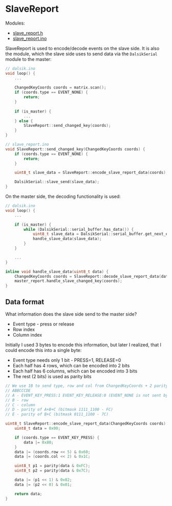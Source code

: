 # SlaveReport

Modules:

* [slave_report.h](https://github.com/DavsX/dalsik/blob/master/slave_report.h)
* [slave_report.ino](https://github.com/DavsX/dalsik/blob/master/slave_report.ino)

SlaveReport is used to encode/decode events on the slave side. It is also the module, which the slave side uses to send data via the `DalsikSerial` module to the master:

```c++
// dalsik.ino
void loop() {
    ...
       
    ChangedKeyCoords coords = matrix.scan();
    if (coords.type == EVENT_NONE) {
        return;
    }
 
    if (is_master) {
        ...
    } else {
        SlaveReport::send_changed_key(coords);
    }
}
```

```c++
// slave_report.ino
void SlaveReport::send_changed_key(ChangedKeyCoords coords) {
    if (coords.type == EVENT_NONE) {
        return;
    }

    uint8_t slave_data = SlaveReport::encode_slave_report_data(coords);

    DalsikSerial::slave_send(slave_data);
}
```

On the master side, the decoding functionality is used:

```c++
// dalsik.ino
void loop() {
    ...

    if (is_master) {
        while (DalsikSerial::serial_buffer.has_data()) {
            uint8_t slave_data = DalsikSerial::serial_buffer.get_next_elem();
            handle_slave_data(slave_data);
        }
    }

    ...
}

inline void handle_slave_data(uint8_t data) {
    ChangedKeyCoords coords = SlaveReport::decode_slave_report_data(data);
	master_report.handle_slave_changed_key(coords);
}
```

##  Data format

What information does the slave side send to the master side?

* Event type - press or release
* Row index
* Column index

Initially I used 3 bytes to encode this information, but later I realized, that I could encode this into a single byte:

* Event type needs only 1 bit - PRESS=1, RELEASE=0
* Each half has 4 rows, which can be encoded into 2 bits
* Each half has 6 columns, which can be encoded into 3 bits
* The rest (2 bits) is used as parity bits

```c++
// We use 1B to send type, row and col from ChangedKeyCoords + 2 parity
// ABBCCCDE
// A - EVENT_KEY_PRESS:1 EVENT_KEY_RELEASE:0 (EVENT_NONE is not sent by slave)
// B - row
// C - column
// D - parity of A+B+C (bitmask 1111_1100 - FC)
// E - parity of B+C (bitmask 0111_1100 - 7C)

uint8_t SlaveReport::encode_slave_report_data(ChangedKeyCoords coords) {
    uint8_t data = 0x00;

    if (coords.type == EVENT_KEY_PRESS) {
        data |= 0x80;
    }
    data |= (coords.row << 5) & 0x60;
    data |= (coords.col << 2) & 0x1C;

    uint8_t p1 = parity(data & 0xFC);
    uint8_t p2 = parity(data & 0x7C);

    data |= (p1 << 1) & 0x02;
    data |= (p2 << 0) & 0x01;

    return data;
}
```

